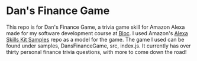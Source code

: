 # Dan's Finance Game

This repo is for Dan's Finance Game, a trivia game skill for Amazon Alexa made for my software development course at [Bloc](http://bloc.io). I used Amazon's [Alexa Skills Kit Samples](https://github.com/amzn/alexa-skills-kit-js) repo as a model for the game. The game I used can be found under samples, DansFinanceGame, src, index.js. It currently has over thirty personal finance trivia questions, with more to come down the road!